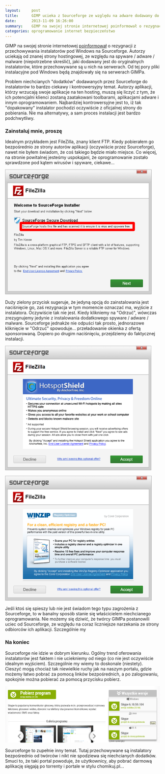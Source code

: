 ```yaml
---
layout:     post
title:      GIMP ucieka z Sourceforge ze względu na adware dodawany do instalatorów
date:       2013-11-09 16:26:00
summary:    GIMP na swojej stronie internetowej poinformował o rezygnacji z przechowywania instalatorów pod Windows na Sourceforge. Autorzy uciekają od znanej strony hostingowej, ze względu na spyware / adware / malware (niepotrzebne skreślić), jaki dodawany jest do oryginalnych instalatorów, które przechowywane są u nich na serwerach. Od tej pory pliki instalacyjne pod Windows będą znajdowały się na serwerac...
categories: oprogramowanie internet bezpieczeństwo
---
```




GIMP na swojej stronie internetowej [poinformował](http://www.gimp.org/) o rezygnacji z przechowywania instalatorów pod Windows na Sourceforge. Autorzy uciekają od znanej strony hostingowej, ze względu na spyware / adware / malware (niepotrzebne skreślić), jaki dodawany jest do oryginalnych instalatorów, które przechowywane są u nich na serwerach. Od tej pory pliki instalacyjne pod Windows będą znajdowały się na serwerach GIMPa.

Problem niechcianych "dodatków" dodawanych przez Sourceforge do instalatorów to bardzo ciekawy i kontrowersyjny temat. Autorzy aplikacji, którzy wrzucają swoje aplikacje na ten hosting, muszą się liczyć z tym, że ich potencjalni klienci zostaną zaatakowani toolbarami, aplikacjami adware i innym oprogramowaniem. Najbardziej kontrowersyjne jest to, iż tak "dopakowany" instalator pochodzi oczywiście z oficjalnej strony do pobierania. Nie ma alternatywy, a sam proces instalacji jest bardzo podchwytliwy. 


### Zainstaluj mnie, proszę


Idealnym przykładem jest FileZilla, znany klient FTP. Kiedy pobierałem go bezpośrednio ze strony autorów aplikacji (oczywiście przez Sourceforge), nawet nie byłem świadom, że coś takiego będzie miało miejsce. Co więcej, na stronie powitalnej jesteśmy uspokajani, że oprogramowanie zostało sprawdzone pod kątem wirusów i spyware, ciekawe...


![desk](https://raw.githubusercontent.com/djfoxer/djfoxer.github.io/master/_img/2013-11-9-_79_/g_-_608x405_-_-_49200x20131109160116_0.png)


Duży zielony przycisk sugeruje, że jedyną opcją do zainstalowania jest naciśnięcie go, zaś rezygnacja w tym momencie oznaczać ma, wyjście z instalatora. Oczywiście tak nie jest. Kiedy klikniemy na "Odrzuć", wówczas zrezygnujemy jedynie z instalowania dodatkowego  spyware / adware / malware. Sourceforge jednakże nie odpuści tak prosto, jednorazowe kliknięcie w "Odrzuć" spowoduje... przeładowanie okienka z ofertą sponsorowaną. Dopiero po drugim naciśnięciu, przejdziemy do faktycznej instalacji. 


![desk](https://raw.githubusercontent.com/djfoxer/djfoxer.github.io/master/_img/2013-11-9-_79_/g_-_608x405_-_-_49200x20131109155912_0.png)


![desk](https://raw.githubusercontent.com/djfoxer/djfoxer.github.io/master/_img/2013-11-9-_79_/g_-_608x405_-_-_49200x20131109155913_0.png)


Jeśli ktoś się spieszy lub nie jest świadom tego typu zagrożenia z Sourceforge, to w banalny sposób stanie się właścicielem niechcianego oprogramowania. Nie możemy się dziwić, że twórcy GIMPa postanowili uciec od Sourceforge, ze względu na coraz liczniejsze narzekania ze strony odbiorców ich aplikacji.
Szczególnie my

### Na koniec


Sourceforge nie idzie w dobrym kierunku. Ogólny trend oferowania instalatorów jest faktem i nie uciekniemy od niego (co nie jest oczywiście idealnym wyjściem). Szczególnie my wiemy to doskonale (niestety). Cieszyć mogą chociaż tak niewielkie ruchy jak na naszym portalu, gdzie możemy łatwo pobrać za pomocą linków bezpośrednich, a po zalogowaniu, spokojnie można pobierać za pomocą przycisku pobierz.


![desk](https://raw.githubusercontent.com/djfoxer/djfoxer.github.io/master/_img/2013-11-9-_79_/g_-_608x405_-_-_49200x20131109161202_0.png)


Sourceforge to zupełnie inny temat. Tutaj przechowywane są instalatory bezpośrednio od twórców i nikt nie spodziewa się niechcianych dodatków. Smuci to, że taki portal powoduje, że użytkownicy, aby pobrać darmową aplikację sięgają po torrenty i portale w stylu chomikuj.pl...